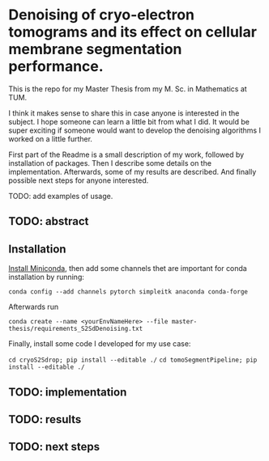 # Denoising of cryo-electron tomograms and its effect on cellular membrane segmentation performance.

This is the repo for my Master Thesis from my M. Sc. in Mathematics at TUM.

I think it makes sense to share this in case anyone is interested in the subject. I hope someone can learn a little bit from what I did. It would be super exciting if someone would want to develop the denoising algorithms I worked on a little further.

First part of the Readme is a small description of my work, followed by installation of packages. Then I describe some details on the implementation. Afterwards, some of my results are described. And finally possible next steps for anyone interested.

TODO: add examples of usage.

## TODO: abstract

## Installation 

[Install Miniconda](https://docs.conda.io/en/latest/miniconda.html), then add some channels thet are important for conda installation by running:

`conda config --add channels pytorch simpleitk anaconda conda-forge`

Afterwards run

`conda create --name <yourEnvNameHere> --file master-thesis/requirements_S2SdDenoising.txt`

Finally, install some code I developed for my use case:

`cd cryoS2Sdrop; pip install --editable ./`
`cd tomoSegmentPipeline; pip install --editable ./`


## TODO: implementation


## TODO: results

## TODO: next steps